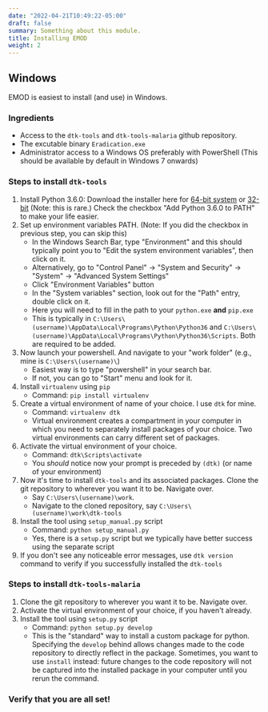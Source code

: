 ```yaml
---
date: "2022-04-21T10:49:22-05:00"
draft: false
summary: Something about this module.
title: Installing EMOD
weight: 2
---
```


## Windows
EMOD is easiest to install (and use) in Windows.

### Ingredients
- Access to the `dtk-tools` and `dtk-tools-malaria` github repository.
- The excutable binary `Eradication.exe`
- Administrator access to a Windows OS preferably with PowerShell (This should be available by default in Windows 7 onwards)

### Steps to install `dtk-tools`
1. Install Python 3.6.0: Download the installer here for [64-bit system](https://www.python.org/ftp/python/3.6.0/python-3.6.0-amd64.exe) or [32-bit](https://www.python.org/ftp/python/3.6.0/python-3.6.0.exe) (Note: this is rare.) Check the checkbox "Add Python 3.6.0 to PATH" to make your life easier.
2. Set up environment variables PATH. (Note: If you did the checkbox in previous step, you can skip this)
    + In the Windows Search Bar, type "Environment" and this should typically point you to "Edit the system environment variables", then click on it.
    + Alternatively, go to "Control Panel" -> "System and Security" -> "System" -> "Advanced System Settings"
    + Click "Environment Variables" button
    + In the "System variables" section, look out for the "Path" entry, double click on it.
    + Here you will need to fill in the path to your `python.exe` **and** `pip.exe`
    + This is typically in `C:\Users\(username)\AppData\Local\Programs\Python\Python36` and `C:\Users\(username)\AppData\Local\Programs\Python\Python36\Scripts`. Both are required to be added.
3. Now launch your powershell. And navigate to your "work folder" (e.g., mine is `C:\Users\(username)\`)
    + Easiest way is to type "powershell" in your search bar.
    + If not, you can go to "Start" menu and look for it.
4. Install `virtualenv` using `pip`
    + Command: `pip install virtualenv`
5. Create a virtual environment of name of your choice. I use `dtk` for mine.
    + Command: `virtualenv dtk`
    + Virtual environment creates a compartment in your computer in which you need to separately install packages of your choice. Two virtual environments can carry different set of packages.
6. Activate the virtual environment of your choice.
    + Command: `dtk\Scripts\activate`
    + You *should* notice now your prompt is preceded by `(dtk)` (or name of your environment)
7. Now it's time to install `dtk-tools` and its associated packages. Clone the git repository to wherever you want it to be. Navigate over.
    + Say `C:\Users\(username)\work`. 
    + Navigate to the cloned repository, say `C:\Users\(username)\work\dtk-tools`
8. Install the tool using `setup_manual.py` script
    + Command: `python setup_manual.py`
    + Yes, there is a `setup.py` script but we typically have better success using the separate script
9. If you don't see any noticeable error messages, use `dtk version` command to verify if you successfully installed the `dtk-tools`

### Steps to install `dtk-tools-malaria`
1. Clone the git repository to wherever you want it to be. Navigate over.
2. Activate the virtual environment of your choice, if you haven't already.
3. Install the tool using `setup.py` script
    + Command: `python setup.py develop`
    + This is the "standard" way to install a custom package for python. Specifying the `develop` behind allows changes made to the code repository to directly reflect in the package. Sometimes, you want to use `install` instead: future changes to the code repository will not be captured into the installed package in your computer until you rerun the command.

### Verify that you are all set!
